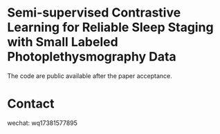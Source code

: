 # Semi-supervised Contrastive Learning for Reliable Sleep Staging with Small Labeled Photoplethysmography Data
The code are public available after the paper acceptance.

# Contact
wechat: wq17381577895
